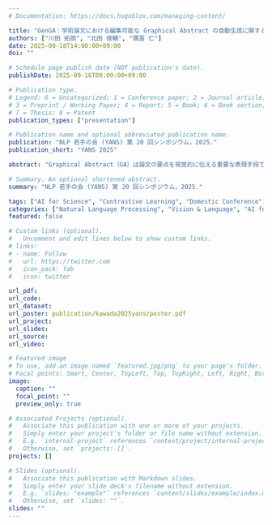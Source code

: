 ```yaml
---
# Documentation: https://docs.hugoblox.com/managing-content/

title: "GenGA：学術論文における編集可能な Graphical Abstract の自動生成に関する初期検討"
authors: ["川田 拓朗", "北田 俊輔", "彌冨 仁"]
date: 2025-09-18T14:00:00+09:00
doi: ""

# Schedule page publish date (NOT publication's date).
publishDate: 2025-09-16T00:00:00+09:00

# Publication type.
# Legend: 0 = Uncategorized; 1 = Conference paper; 2 = Journal article;
# 3 = Preprint / Working Paper; 4 = Report; 5 = Book; 6 = Book section;
# 7 = Thesis; 8 = Patent
publication_types: ["presentation"]

# Publication name and optional abbreviated publication name.
publication: "NLP 若手の会 (YANS) 第 20 回シンポジウム，2025."
publication_short: "YANS 2025"

abstract: "Graphical Abstract（GA）は論文の要点を視覚的に伝える重要な表現手段である．効果的な GA の作成には高度なデザインスキルが求められ，設計支援技術の実現が期待される．本研究では，後から手動編集可能な GA を自動生成するフレームワーク GenGA を提案する．GenGA は，対象論文の本文を Vision-Language Model（VLM）に入力し，ベクタ画像コード（SVG）として GA を生成する．生成コードをレンダリングした後，別の VLM が本文との整合性や可読性を評価し，その結果を生成器に反映して出力を反復的に改良する．GenGA は，迅速に修正・再利用可能な GA を提供し，作成コストの低減を通じて科学コミュニケーションの円滑化に貢献する．"

# Summary. An optional shortened abstract.
summary: "NLP 若手の会 (YANS) 第 20 回シンポジウム，2025."

tags: ["AI for Science", "Contrastive Learning", "Domestic Conference", "Non-refereed", "YANS"]
categories: ["Natural Language Processing", "Vision & Language", "AI for Science"]
featured: false

# Custom links (optional).
#   Uncomment and edit lines below to show custom links.
# links:
# - name: Follow
#   url: https://twitter.com
#   icon_pack: fab
#   icon: twitter

url_pdf:
url_code:
url_dataset:
url_poster: publication/kawada2025yans/poster.pdf
url_project:
url_slides:
url_source:
url_video:

# Featured image
# To use, add an image named `featured.jpg/png` to your page's folder. 
# Focal points: Smart, Center, TopLeft, Top, TopRight, Left, Right, BottomLeft, Bottom, BottomRight.
image:
  caption: ""
  focal_point: ""
  preview_only: true

# Associated Projects (optional).
#   Associate this publication with one or more of your projects.
#   Simply enter your project's folder or file name without extension.
#   E.g. `internal-project` references `content/project/internal-project/index.md`.
#   Otherwise, set `projects: []`.
projects: []

# Slides (optional).
#   Associate this publication with Markdown slides.
#   Simply enter your slide deck's filename without extension.
#   E.g. `slides: "example"` references `content/slides/example/index.md`.
#   Otherwise, set `slides: ""`.
slides: ""
---
```

